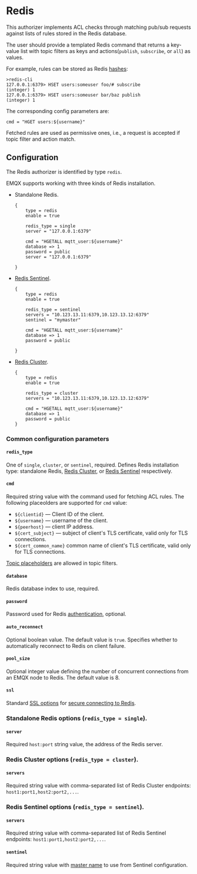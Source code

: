 # Redis

This authorizer implements ACL checks through matching pub/sub requests against lists of rules stored in the
Redis database.

The user should provide a templated Redis command that returns a key-value list with topic filters as keys and actions(`publish`, `subscribe`, or `all`) as values.

For example, rules can be stored as Redis [hashes](https://redis.io/docs/manual/data-types/#hashes):

```
>redis-cli
127.0.0.1:6379> HSET users:someuser foo/# subscribe
(integer) 1
127.0.0.1:6379> HSET users:someuser bar/baz publish
(integer) 1
```

The corresponding config parameters are:
```
cmd = "HGET users:${username}"
```

Fetched rules are used as permissive ones, i.e., a request is accepted if topic filter and action match.

## Configuration

The Redis authorizer is identified by type `redis`.

EMQX supports working with three kinds of Redis installation.

* Standalone Redis.
  ```
  {
      type = redis
      enable = true

      redis_type = single
      server = "127.0.0.1:6379"

      cmd = "HGETALL mqtt_user:${username}"
      database => 1
      password = public
      server = "127.0.0.1:6379"

  }
  ```
* [Redis Sentinel](https://redis.io/docs/manual/sentinel/).
  ```
  {
      type = redis
      enable = true

      redis_type = sentinel
      servers = "10.123.13.11:6379,10.123.13.12:6379"
      sentinel = "mymaster"

      cmd = "HGETALL mqtt_user:${username}"
      database => 1
      password = public

  }
  ```
* [Redis Cluster](https://redis.io/docs/manual/scaling/).
  ```
  {
      type = redis
      enable = true

      redis_type = cluster
      servers = "10.123.13.11:6379,10.123.13.12:6379"

      cmd = "HGETALL mqtt_user:${username}"
      database => 1
      password = public
  }
  ```

### Common configuration parameters

#### `redis_type`

One of `single`, `cluster`, or `sentinel`, required. Defines Redis installation type:
standalone Redis, [Redis Cluster](https://redis.io/docs/manual/scaling/), or
[Redis Sentinel](https://redis.io/docs/manual/sentinel/) respectively.

#### `cmd`

Required string value with the command used for fetching ACL rules. The following placeolders are supported for `cmd` value:
* `${clientid}` — Client ID of the client.
* `${username}` — username of the client.
* `${peerhost}` — client IP address.
* `${cert_subject}` — subject of client's TLS certificate, valid only for TLS connections.
* `${cert_common_name}` common name of client's TLS certificate, valid only for TLS connections.

[Topic placeholders](./authz.md#topic-placeholders) are allowed in topic filters.

#### `database`

Redis database index to use, required.

#### `password`

Password used for Redis [authentication](https://redis.io/docs/manual/security/#authentication), optional.

#### `auto_reconnect`

Optional boolean value. The default value is `true`. Specifies whether to automatically reconnect to
Redis on client failure.

#### `pool_size`

Optional integer value defining the number of concurrent connections from an EMQX node to Redis.
The default value is 8.

#### `ssl`

Standard [SSL options](../ssl.md) for [secure connecting to Redis](https://redis.io/docs/manual/security/encryption/).

### Standalone Redis options (`redis_type = single`).

#### `server`

Required `host:port` string value, the address of the Redis server.

### Redis Cluster options (`redis_type = cluster`).

#### `servers`

Required string value with comma-separated list of Redis Cluster endpoints: `host1:port1,host2:port2,...`.

### Redis Sentinel options (`redis_type = sentinel`).

#### `servers`

Required string value with comma-separated list of Redis Sentinel endpoints: `host1:port1,host2:port2,...`.

#### `sentinel`

Required string value with [master name](https://redis.io/docs/manual/sentinel/#configuring-sentinel) to use from Sentinel configuration.
